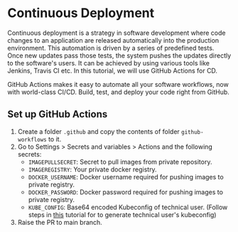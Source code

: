 # Continuous Deployment

Continuous deployment is a strategy in software development where code changes to an application are released automatically into the production environment. This automation is driven by a series of predefined tests. Once new updates pass those tests, the system pushes the updates directly to the software's users. It can be achieved by using various tools like Jenkins, Travis CI etc. In this tutorial, we will use GitHub Actions for CD.

GitHub Actions makes it easy to automate all your software workflows, now with world-class CI/CD. Build, test, and deploy your code right from GitHub.

## Set up GitHub Actions

1. Create a folder `.github` and copy the contents of folder `github-workflows` to it.
2. Go to Settings > Secrets and variables > Actions and the following secrets:
    - `IMAGEPULLSECRET`: Secret to pull images from private repository.
    - `IMAGEREGISTRY`: Your private docker registry.
    - `DOCKER_USERNAME`: Docker username required for pushing images to private registry.
    - `DOCKER_PASSWORD`: Docker password required for pushing images to private registry.
    - `KUBE_CONFIG`: Base64 encoded Kubeconfig of technical user. (Follow steps in [this](https://developers.sap.com/tutorials/kyma-create-service-account.html) tutorial for to generate technical user's kubeconfig)
3. Raise the PR to main branch.